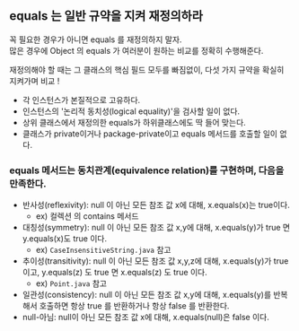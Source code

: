 ## equals 는 일반 규약을 지켜 재정의하라

꼭 필요한 경우가 아니면 equals 를 재정의하지 말자.
<br>
많은 경우에 Object 의 equals 가 여러분이 원하는 비교를 정확히 수행해준다.

재정의해야 할 때는 그 클래스의 핵심 필드 모두를 빠짐없이, 다섯 가지 규약을 확실히 지켜가며 비교 !

- 각 인스턴스가 본질적으로 고유하다.
- 인스턴스의 '논리적 동치성(logical equality)'을 검사할 일이 없다.
- 상위 클래스에서 재정의한 equals가 하위클래스에도 딱 들어 맞는다.
- 클래스가 private이거나 package-private이고 equals 메서드를 호출할 일이 없다.

### equals 메서드는 동치관계(equivalence relation)를 구현하며, 다음을 만족한다.

- 반사성(reflexivity): null 이 아닌 모든 참조 값 x에 대해, x.equals(x)는 true이다.
    - ex) 컬렉션 의 contains 메서드
- 대칭성(symmetry): null 이 아닌 모든 참조 값 x,y에 대해, x.equals(y)가 true 면 y.equals(x)도 true 이다.
    - ex) `CaseInsensitiveString.java` 참고
- 추이성(transitivity): null 이 아닌 모든 참조 값 x,y,z에 대해, x.equals(y)가 true 이고, y.equals(z) 도 true 면 x.equals(z) 도 true 이다.
    - ex) `Point.java` 참고
- 일관성(consistency): null 이 아닌 모든 참조 값 x,y에 대해, x.equals(y)를 반복해서 호출하면 항상 true 를 반환하거나 항상 false 를 반환한다.
- null-아님: null이 아닌 모든 참조 값 x에 대해, x.equals(null)은 false 이다.
